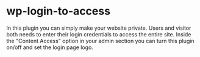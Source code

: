 # wp-login-to-access
In this plugin you can simply make your website private. Users and visitor both needs to enter their login credentials to access the entire site. Inside the "Content Access" option in your admin section you can turn this plugin on/off and set the login page logo.